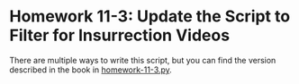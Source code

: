 # Homework 11-3: Update the Script to Filter for Insurrection Videos

There are multiple ways to write this script, but you can find the version described in the book in [homework-11-3.py](./homework-11-3.py).
